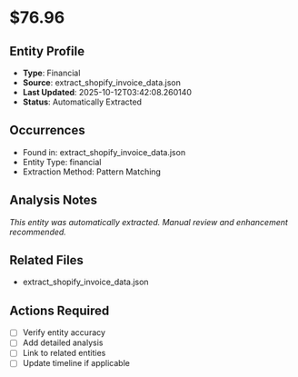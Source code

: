 # $76.96

## Entity Profile
- **Type**: Financial
- **Source**: extract_shopify_invoice_data.json
- **Last Updated**: 2025-10-12T03:42:08.260140
- **Status**: Automatically Extracted

## Occurrences
- Found in: extract_shopify_invoice_data.json
- Entity Type: financial
- Extraction Method: Pattern Matching

## Analysis Notes
*This entity was automatically extracted. Manual review and enhancement recommended.*

## Related Files
- extract_shopify_invoice_data.json

## Actions Required
- [ ] Verify entity accuracy
- [ ] Add detailed analysis
- [ ] Link to related entities
- [ ] Update timeline if applicable
